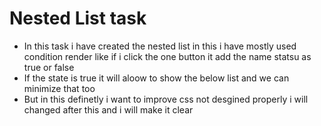 <h1>Nested List task</h1>
<ul>
  <li>In this task i have created the nested list in this i have mostly used condition render like if i click the one button it add the name statsu as true or false </li>
  <li>If the state is true it will aloow to show the below list and we can minimize that too</li>
  <li>But in this definetly i want to improve css not desgined properly i will changed after this and i will make it clear</li>
</ul>
